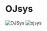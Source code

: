 # OJsys

![OJSys](https://github.com/boomzero/OJsys/assets/85378277/61fa121b-2f70-4692-a006-391e058caa97)
![ojsys](https://github.com/boomzero/OJsys/assets/85378277/817f9287-9737-4ee5-80e0-f9ee4ee28b7a)
